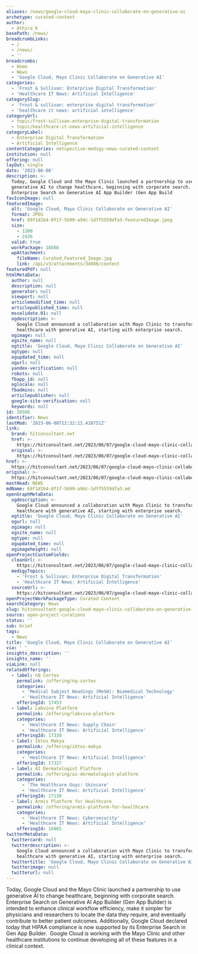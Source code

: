 ```yaml
---
aliases: /news/google-cloud-mayo-clinic-collaborate-on-generative-ai
archetype: curated-content
author:
  - Athira K
basePath: /news/
breadcrumbLinks:
  - /
  - /news/
  - ''
breadcrumbs:
  - Home
  - News
  - 'Google Cloud, Mayo Clinic Collaborate on Generative AI'
categories:
  - 'Frost & Sullivan: Enterprise Digital Transformation'
  - 'Healthcare IT News: Artificial Intelligence'
categorySlug:
  - 'frost & sullivan: enterprise digital transformation'
  - 'healthcare it news: artificial intelligence'
categoryUrl:
  - topic/frost-sullivan-enterprise-digital-transformation
  - topic/healthcare-it-news-artificial-intelligence
categoryLabel:
  - Enterprise Digital Transformation
  - Artificial Intelligence
contentCategories: netspective-medigy-news-curated-content
institution: null
offering: null
layOut: single
date: '2023-06-08'
description: >-
  Today, Google Cloud and the Mayo Clinic launched a partnership to use
  generative AI to change healthcare, beginning with corporate search.
  Enterprise Search on Generative AI App Builder (Gen App Build
favIconImage: null
featuredImage:
  alt: 'Google Cloud, Mayo Clinic Collaborate on Generative AI'
  format: JPEG
  href: 69f1d1b4-8f1f-5b99-a9dc-1dff5559dfa3-featuredImage.jpeg
  size:
    - 1200
    - 2436
  valid: true
  workPackage: 18566
  wpAttachment:
    fileName: Curated_Featured_Image.jpg
    link: /api/v3/attachments/34986/content
featuredPdf: null
htmlMetaData:
  author: null
  description: null
  generator: null
  viewport: null
  articlemodified_time: null
  articlepublished_time: null
  msvalidate.01: null
  ogdescription: >-
    Google Cloud announced a collaboration with Mayo Clinic to transform
    healthcare with generative AI, starting with enterprise search.
  ogimage: null
  ogsite_name: null
  ogtitle: 'Google Cloud, Mayo Clinic Collaborate on Generative AI'
  ogtype: null
  ogupdated_time: null
  ogurl: null
  yandex-verification: null
  robots: null
  fbapp_id: null
  oglocale: null
  fbadmins: null
  articlepublisher: null
  google-site-verification: null
  keywords: null
id: 18566
identifier: News
lastMod: '2023-06-08T12:32:11.418751Z'
link:
  brand: hitconsultant.net
  href: >-
    https://hitconsultant.net/2023/06/07/google-cloud-mayo-clinic-collaborate-on-generative-ai/
  original: >-
    https://hitconsultant.net/2023/06/07/google-cloud-mayo-clinic-collaborate-on-generative-ai/
href: >-
  https://hitconsultant.net/2023/06/07/google-cloud-mayo-clinic-collaborate-on-generative-ai/
original: >-
  https://hitconsultant.net/2023/06/07/google-cloud-mayo-clinic-collaborate-on-generative-ai/
mastHead: NEWS
mdName: 69f1d1b4-8f1f-5b99-a9dc-1dff5559dfa3.md
openGraphMetaData:
  ogdescription: >-
    Google Cloud announced a collaboration with Mayo Clinic to transform
    healthcare with generative AI, starting with enterprise search.
  ogtitle: 'Google Cloud, Mayo Clinic Collaborate on Generative AI'
  ogurl: null
  ogimage: null
  ogsite_name: null
  ogtype: null
  ogupdated_time: null
  ogimageheight: null
openProjectCustomFields:
  cleanUrl: >-
    https://hitconsultant.net/2023/06/07/google-cloud-mayo-clinic-collaborate-on-generative-ai/
  medigyTopics:
    - 'Frost & Sullivan: Enterprise Digital Transformation'
    - 'Healthcare IT News: Artificial Intelligence'
  sourceUrl: >-
    https://hitconsultant.net/2023/06/07/google-cloud-mayo-clinic-collaborate-on-generative-ai/
openProjectWorkPackageType: Curated Content
searchCategory: News
slug: hitconsultant-google-cloud-mayo-clinic-collaborate-on-generative-ai
source: open-project-curations
status: ''
sub: brief
tags:
  - News
title: 'Google Cloud, Mayo Clinic Collaborate on Generative AI'
via: ' '
insights_description: ''
insights_name: ''
viaLink: null
relatedOfferings:
  - label: nQ Cortex
    permalink: /offering/nq-cortex
    categories:
      - 'Medical Subject Headings (MeSH): Biomedical Technology'
      - 'Healthcare IT News: Artificial Intelligence'
    offeringId: 17453
  - label: Labviva Platform
    permalink: /offering/labviva-platform
    categories:
      - 'Healthcare IT News: Supply Chain'
      - 'Healthcare IT News: Artificial Intelligence'
    offeringId: 17330
  - label: Iktos Makya
    permalink: /offering/iktos-makya
    categories:
      - 'Healthcare IT News: Artificial Intelligence'
    offeringId: 17327
  - label: AI Dermatologist Platform
    permalink: /offering/ai-dermatologist-platform
    categories:
      - 'The Healthcare Guys: Skincare'
      - 'Healthcare IT News: Artificial Intelligence'
    offeringId: 17130
  - label: Armis Platform for Healthcare
    permalink: /offering/armis-platform-for-healthcare
    categories:
      - 'Healthcare IT News: Cybersecurity'
      - 'Healthcare IT News: Artificial Intelligence'
    offeringId: 16865
twitterMetaData:
  twittercard: null
  twitterdescription: >-
    Google Cloud announced a collaboration with Mayo Clinic to transform
    healthcare with generative AI, starting with enterprise search.
  twittertitle: 'Google Cloud, Mayo Clinic Collaborate on Generative AI'
  twitterimage: null
  twitterurl: null
---
```

<p>Today, Google Cloud and the Mayo Clinic launched a partnership to use generative AI to change healthcare, beginning with corporate search. Enterprise Search on Generative AI App Builder (Gen App Builder) is intended to enhance clinical workflow efficiency, make it simpler for physicians and researchers to locate the data they require, and eventually contribute to better patient outcomes. Additionally, Google Cloud declared today that HIPAA compliance is now supported by its Enterprise Search in Gen App Builder. &nbsp;Google Cloud is working with the Mayo Clinic and other healthcare institutions to continue developing all of these features in a clinical context.</p>